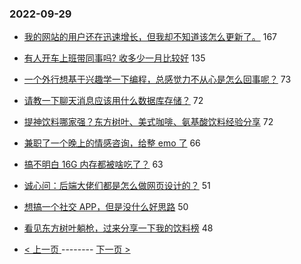 ### 2022-09-29 
- [我的网站的用户还在迅速增长，但我却不知道该怎么更新了。](https://www.v2ex.com/t/883669) 167
- [有人开车上班带同事吗? 收多少一月比较好](https://www.v2ex.com/t/883740) 135
- [一个外行想基于兴趣学一下编程，总感觉力不从心是怎么回事呢？](https://www.v2ex.com/t/883647) 73
- [请教一下聊天消息应该用什么数据库存储？](https://www.v2ex.com/t/883731) 72
- [提神饮料哪家强？东方树叶、美式咖啡、氨基酸饮料经验分享](https://www.v2ex.com/t/883794) 72
- [兼职了一个晚上的情感咨询，给整 emo 了](https://www.v2ex.com/t/883821) 66
- [搞不明白 16G 内存都被啥吃了？](https://www.v2ex.com/t/883648) 63
- [诚心问：后端大佬们都是怎么做网页设计的？](https://www.v2ex.com/t/883733) 51
- [想搞一个社交 APP，但是没什么好思路](https://www.v2ex.com/t/883737) 50
- [看见东方树叶躺枪，过来分享一下我的饮料榜](https://www.v2ex.com/t/883860) 48 

- [ < 上一页 ](https://github.com/able8/v2ex-hot-record/blob/master/2022-09-28.md) -------- [ 下一页 > ](https://github.com/able8/v2ex-hot-record/blob/master/2022-09-30.md)